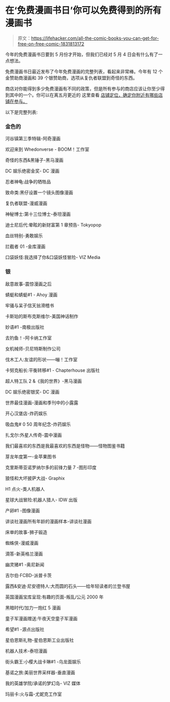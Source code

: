 # 在‘免费漫画书日’你可以免费得到的所有漫画书

> 原文：<https://lifehacker.com/all-the-comic-books-you-can-get-for-free-on-free-comic-1831813172>

今年的免费漫画书日要到 5 月份才开始，但我们已经对 5 月 4 日会有什么有了一点想法。



免费漫画书日最近发布了今年免费漫画的完整列表，看起来非常棒。今年有 12 个金赞助商漫画和 39 个银赞助商，选项从复仇者联盟到奇怪的东西。

商店对你能得到多少免费漫画有不同的政策，但是所有参与的商店应该让你至少得到其中的一个。你可以在离五月更近的 这里查看 [店铺定位，确定你附近有哪些店铺在参与。](https://www.freecomicbookday.com/)

以下是完整列表:

### 金色的

河谷镇第三季特辑-阿奇漫画

欢迎来到 Whedonverse - BOOM！工作室

奇怪的东西&黑锤子-黑马漫画

DC 娱乐绝密金奖- DC 漫画

忍者神龟:战争的牺牲品

致命类:黑仔设置一个镜头图像漫画

复仇者联盟-漫威漫画

神秘博士:第十三位博士-泰坦漫画

迪士尼后代:晕眩的新财富第 1 章预告- Tokyopop

血丝特别-勇敢娱乐

拦截者 01 -金库漫画

口袋妖怪:我选择了你&口袋妖怪冒险- VIZ Media

### 银

敌意故事-震惊漫画之后

蜻蜓和蜻蜓#1 - Ahoy 漫画

牢骚与呆子信天翁滑稽书

卡斯珀的斯布克斯维尔-美国神话制作

妙语#1 -南极出版社

去钓鱼！-阿卡纳工作室

女机械师-贝尼特斯制作公司

伐木工人:友谊的形状——嘣！工作室

卡努克船长:平衡转移#1 - Chapterhouse 出版社

超人特工队 2 &《我的世界》-黑马漫画

DC 娱乐绝密银奖- DC 漫画

世界最佳漫画-漫画和季刊中的小露露

开心汉堡店-炸药娱乐

吸血鬼# 0 50 周年纪念-炸药娱乐

扎戈尔:外星人传奇-震中漫画

我们最喜欢的东西是我最喜欢的东西是怪物——怪物图鉴书籍

芽龙年度第一-金苹果图书

克里斯蒂亚诺罗纳尔多的前锋力量 7 -图形印度

狼怪和大坏披萨大战- Graphix

H1 点火-类人机器人

星球大战冒险:机器人猎人- IDW 出版

产卵#1 -图像漫画

讲谈社漫画所有年龄的漫画样本-讲谈社漫画

床单的故事-狮子锻造

蜘蛛侠-漫威漫画

滴答-新英格兰漫画

幽灵猪#1 -奥尼新闻

吉尔伯·FCBD-派普卡茨

露西&安迪·尼安德特人:大而圆的石头——给年轻读者的兰登书屋

英国漫画宝库呈现:有趣的页面-叛乱/公元 2000 年

黑暗时代/加力一炮红 5 漫画

童子军漫画赠送:午夜天空童子军漫画

希望#1 -源点出版社

星伯恩斯礼物-星伯恩斯工业出版社

机器人技术-泰坦漫画

街头霸王:小樱大战卡琳#1 -乌龙面娱乐

基诺之旅:美丽世界采样器-垂直漫画

我的英雄学院/承诺的梦幻岛- VIZ 媒体

玛丽卡:火与霜-尤妮克工作室